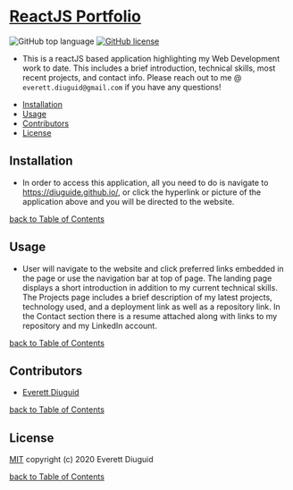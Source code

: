 # [ReactJS Portfolio](https://diuguide.github.io/portfolio_react/)


![GitHub top language](https://img.shields.io/github/languages/top/s-suresh-kumar/yard-pal)
[![GitHub license](https://img.shields.io/github/license/s-suresh-kumar/yard-pal)](LICENSE)

- This is a reactJS based application highlighting my Web Development work to date.  This includes a brief introduction, technical skills, most recent projects, and contact info.  Please reach out to me @ ```everett.diuguid@gmail.com``` if you have any questions!  

<a href="https://diuguide.github.io/">

</a>


- [Installation](#installation)
- [Usage](#usage)
- [Contributors](#contributors)
- [License](#license)

## Installation

- In order to access this application, all you need to do is navigate to <https://diuguide.github.io/>, or click the hyperlink or picture of the application above and you will be directed to the website.

[back to Table of Contents](#table-of-contents)

## Usage

- User will navigate to the website and click preferred links embedded in the page or use the navigation bar at top of page.  The landing page displays a short introduction in addition to my current technical skills.  The Projects page includes a brief description of my latest projects, technology used, and a deployment link as well as a repository link.  In the Contact section there is a resume attached along with links to my repository and my LinkedIn account.

[back to Table of Contents](#table-of-contents)

## Contributors

- [Everett Diuguid](https://github.com/diuguide/)

[back to Table of Contents](#table-of-contents)

## License

[MIT](LICENSE) copyright (c) 2020 Everett Diuguid

[back to Table of Contents](#table-of-contents)
